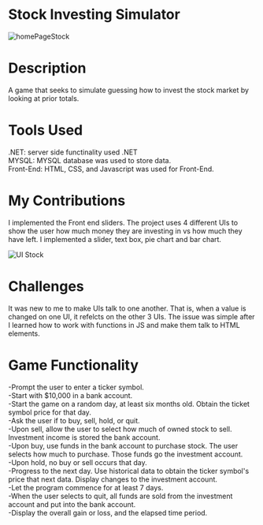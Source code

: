 # Stock Investing Simulator
![homePageStock](https://user-images.githubusercontent.com/55166509/184940295-7ed86b4e-301f-46e9-9db0-05420d2055df.JPG)

# Description
A game that seeks to simulate guessing how to invest the stock market by looking at prior totals.

# Tools Used

.NET: server side functinality used .NET <br/>
MYSQL: MYSQL database was used to store data. <br/>
Front-End: HTML, CSS, and Javascript was used for Front-End. <br/>

# My Contributions

I implemented the Front end sliders. The project uses 4 different UIs to show the user how much money they are investing in vs how much they have left.
I implemented a slider, text box, pie chart and bar chart. 


![UI Stock](https://user-images.githubusercontent.com/55166509/184940328-484a797d-a3ec-4407-b2c9-affce521775b.JPG)

# Challenges

It was new to me to make UIs talk to one another. That is, when a value is changed on one UI, it refelcts on the other 3 UIs. The issue was simple after I learned how 
to work with functions in JS and make them talk to HTML elements. 

# Game Functionality

-Prompt the user to enter a ticker symbol. <br/>
-Start with $10,000 in a bank account. <br/>
-Start the game on a random day, at least six months old.  Obtain the ticket symbol price for that day.   <br/>
-Ask the user if to buy, sell, hold, or quit. <br/>
-Upon sell, allow the user to select how much of owned stock to sell.  Investment income is stored the bank account. <br/>
-Upon buy, use funds in the bank account to purchase stock.  The user selects how much to purchase.  Those funds go the investment account. <br/>
-Upon hold, no buy or sell occurs that day. <br/>
-Progress to the next day.  Use historical data to obtain the ticker symbol's price that next data.  Display changes to the investment account.  <br/>
-Let the program commence for at least 7 days. <br/>
-When the user selects to quit, all funds are sold from the investment account and put into the bank account. <br/>
-Display the overall gain or loss, and the elapsed time period. <br/>
